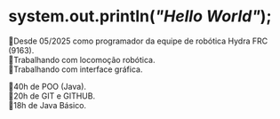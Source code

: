 # system.out.println(*"Hello World"*);
:red_circle:Desde 05/2025 como programador da equipe de robótica Hydra FRC (9163).  
:red_circle:Trabalhando com locomoção robótica.  
:red_circle:Trabalhando com interface gráfica.

:book:40h de POO (Java).  
:book:20h de GIT e GITHUB.   
:book:18h de Java Básico.
